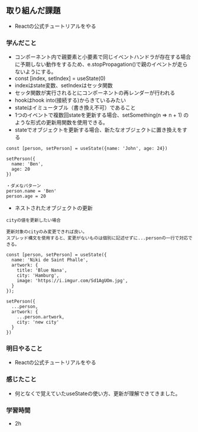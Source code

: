 ## 取り組んだ課題
 - Reactの公式チュートリアルをやる

### 学んだこと
- コンポーネント内で親要素と小要素で同じイベントハンドラが存在する場合に予期しない動作をするため、e.stopPropagation()で親のイベントが走らないようにする。  
- const [index, setIndex] = useState(0)  
- indexはstate変数、setIndexはセッタ関数  
- セッタ関数が実行されるとにコンポーネントの再レンダーが行われる  
- hookはhook into(接続する)からきているみたい  
- stateはイミュータブル（書き換え不可）であること  
- 1つのイベントで複数回stateを更新する場合、setSomething(n => n + 1) のような形式の更新用関数を使用できる。  
- stateでオブジェクトを更新する場合、新たなオブジェクトに置き換えをする

```
const [person, setPerson] = useState({name: 'John', age: 24})

setPerson({
  name: 'Ben',
  age: 20
})

・ダメなパターン
person.name = 'Ben'
person.age = 20
```
- ネストされたオブジェクトの更新 
``` 
cityの値を更新したい場合

更新対象のcityのみ変更できれば良い。
スプレッド構文を使用すると、変更がないものは個別に記述せずに...personの一行で対応できる。

const [person, setPerson] = useState({
  name: 'Niki de Saint Phalle',
  artwork: {
    title: 'Blue Nana',
    city: 'Hamburg',
    image: 'https://i.imgur.com/Sd1AgUOm.jpg',
  }
});

setPerson({
  ...person,
  artwork: {
    ...person.artwork,
    city: 'new city'
  }
})
```

### 明日やること
- Reactの公式チュートリアルをやる

### 感じたこと
- 何となくで覚えていたuseStateの使い方、更新が理解できてきました。

### 学習時間
- 2h
